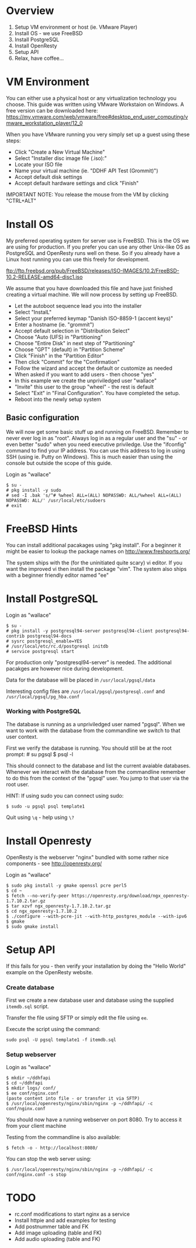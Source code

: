 Overview
========
1) Setup VM environment or host (ie. VMware Player)
2) Install OS - we use FreeBSD
3) Install PostgreSQL
4) Install OpenResty
5) Setup API
6) Relax, have coffee...

VM Environment
==============
You can either use a physical host or any virtualization technology you choose.
This guide was written using VMware Workstaion on Windows. A free version can be downloaded here:
https://my.vmware.com/web/vmware/free#desktop_end_user_computing/vmware_workstation_player/12_0

When you have VMware running you very simply set up a guest using these steps:

- Click "Create a New Virtual Machine"
- Select "Installer disc image file (.iso):"
- Locate your ISO file
- Name your virtual machine (ie. "DDHF API Test (Grommit)")
- Accept default disk settings
- Accept default hardware settings and click "Finish"

IMPORTANT NOTE: You release the mouse from the VM by clicking "CTRL+ALT"

Install OS
==========
My preferred operating system for server use is FreeBSD. This is the OS we are using for production. If you prefer you can use any other Unix-like OS as PostgreSQL and OpenResty runs well on these. So if you already have a Linux host running you can use this freely for development.

ftp://ftp.freebsd.org/pub/FreeBSD/releases/ISO-IMAGES/10.2/FreeBSD-10.2-RELEASE-amd64-disc1.iso

We assume that you have downloaded this file and have just finished creating a virtual machine. We will now process by setting up FreeBSD.

- Let the autoboot sequence lead you into the installer
- Select "InstalL"
- Select your preferred keymap "Danish ISO-8859-1 (accent keys)"
- Enter a hostname (ie. "grommit")
- Accept default selection in "Distribution Select"
- Choose "Auto (UFS) in "Partitioning"
- Choose "Entire Disk" in next step of "Partitioning"
- Choose "GPT" (default) in "Partition Scheme"
- Click "Finish" in the "Partition Editor"
- Then click "Commit" for the "Confirmation"
- Follow the wizard and accept the default or customize as needed
- When asked if you want to add users - then choose "yes"
- In this example we create the unpriviledged user "wallace"
- "Invite" this user to the group "wheel" - the rest is default
- Select "Exit" in "Final Configuration". You have completed the setup.
- Reboot into the newly setup system

## Basic configuration
We will now get some basic stuff up and running on FreeBSD. Remember to never ever log in as "root". Always log in as a regular user and the "su" - or even better "sudo" when you need executive priviledge.
Use the "ifconfig" command to find your IP address. You can use this address to log in using SSH (using ie. Putty on Windows). This is much easier than using the console but outside the scope of this guide.

Login as "wallace"

    $ su -
    # pkg install -y sudo
    # sed -I .bak 's/^# %wheel ALL=(ALL) NOPASSWD: ALL/%wheel ALL=(ALL) NOPASSWD: ALL/' /usr/local/etc/sudoers
    # exit

FreeBSD Hints
=============
You can install additional pacakages using "pkg install". For a beginner it might be easier to lookup the package names on http://www.freshports.org/

The system ships with the (for the uninitiated quite scary) vi editor. If you want the improved vi then install the package "vim".
The system also ships with a beginner friendly editor named "ee"


Install PostgreSQL
==================
Login as "wallace"

    $ su -
    # pkg install -y postgresql94-server postgresql94-client postgresql94-contrib postgresql94-docs
    # sysrc postgresql_enable=YES
    # /usr/local/etc/rc.d/postgresql initdb
    # service postgresql start

For production only "postgresql94-server" is needed. The additional pacakges are however nice during development.

Data for the database will be placed in `/usr/local/pgsql/data`

Interesting config files are `/usr/local/pgsql/postgresql.conf` and `/usr/local/pgsql/pg_hba.conf`

### Working with PostgreSQL

The database is running as a unpriviledged user named "pgsql". When we want to work with the database from the commandline we switch to that user context.

First we verify the database is running. You should still be at the root prompt:
    # su pgsql
    $ psql -l

This should connect to the database and list the current avaiable databases. Whenever we interact with the database from the commandline remember to do this from the context of the "pgsql" user. You jump to that user via the root user.

HINT: If using sudo you can connect using sudo:

    $ sudo -u pgsql psql template1

Quit using `\q` - help using `\?`

Install Openresty
=================
OpenResty is the webserver "nginx" bundled with some rather nice components - see http://openresty.org/

Login as "wallace"

	$ sudo pkg install -y gmake openssl pcre perl5
    $ cd ~
    $ fetch --no-verify-peer https://openresty.org/download/ngx_openresty-1.7.10.2.tar.gz
    $ tar xzvf ngx_openresty-1.7.10.2.tar.gz
    $ cd ngx_openresty-1.7.10.2
    $ ./configure --with-pcre-jit --with-http_postgres_module --with-ipv6
	$ gmake
    $ sudo gmake install

Setup API
=========

If this fails for you - then verify your installation by doing the "Hello World" example on the OpenResty website.


### Create database

First we create a new database user and database using the supplied `itemdb.sql` script.

Transfer the file using SFTP or simply edit the file using `ee`. 

Execute the script using the command:

    sudo psql -U pgsql template1 -f itemdb.sql


### Setup webserver

Login as "wallace"

    $ mkdir ~/ddhfapi
    $ cd ~/ddhfapi
    $ mkdir logs/ conf/
    $ ee conf/nginx.conf
    (paste content into file - or transfer it via SFTP)
    $ /usr/local/openresty/nginx/sbin/nginx -p ~/ddhfapi/ -c conf/nginx.conf

You should now have a running webserver on port 8080. Try to access it from your client machine

Testing from the commandline is also available:

    $ fetch -o - http://localhost:8080/

You can stop the web server using:

    $ /usr/local/openresty/nginx/sbin/nginx -p ~/ddhfapi/ -c conf/nginx.conf -s stop

TODO
====
- rc.conf modifications to start nginx as a service
- Install httpie and add examples for testing
- Add postnummer table and FK
- Add image uploading (table and FK)
- Add audio uploading (table and FK)